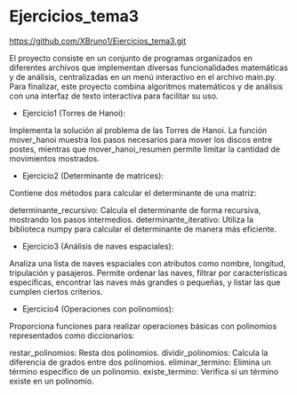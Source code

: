 # Ejercicios_tema3
https://github.com/XBruno1/Ejercicios_tema3.git

El proyecto consiste en un conjunto de programas organizados en diferentes archivos que implementan diversas funcionalidades matemáticas y de análisis, centralizadas en un menú interactivo en el archivo main.py.
Para finalizar, este proyecto combina algoritmos matemáticos y de análisis con una interfaz de texto interactiva para facilitar su uso.

* Ejercicio1 (Torres de Hanoi):
  
Implementa la solución al problema de las Torres de Hanoi.
La función mover_hanoi muestra los pasos necesarios para mover los discos entre postes, mientras que mover_hanoi_resumen permite limitar la cantidad de movimientos mostrados.

* Ejercicio2 (Determinante de matrices):
  
Contiene dos métodos para calcular el determinante de una matriz:

determinante_recursivo: Calcula el determinante de forma recursiva, mostrando los pasos intermedios.
determinante_iterativo: Utiliza la biblioteca numpy para calcular el determinante de manera más eficiente.

* Ejercicio3 (Análisis de naves espaciales):
  
Analiza una lista de naves espaciales con atributos como nombre, longitud, tripulación y pasajeros. Permite ordenar las naves, filtrar por características específicas, encontrar las naves más grandes o pequeñas, y listar las que cumplen ciertos criterios.

* Ejercicio4 (Operaciones con polinomios):
  
Proporciona funciones para realizar operaciones básicas con polinomios representados como diccionarios:

restar_polinomios: Resta dos polinomios.
dividir_polinomios: Calcula la diferencia de grados entre dos polinomios.
eliminar_termino: Elimina un término específico de un polinomio.
existe_termino: Verifica si un término existe en un polinomio.
